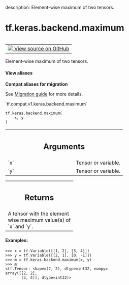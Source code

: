 description: Element-wise maximum of two tensors.

<div itemscope itemtype="http://developers.google.com/ReferenceObject">
<meta itemprop="name" content="tf.keras.backend.maximum" />
<meta itemprop="path" content="Stable" />
</div>

# tf.keras.backend.maximum

<!-- Insert buttons and diff -->

<table class="tfo-notebook-buttons tfo-api nocontent" align="left">
<td>
  <a target="_blank" href="https://github.com/tensorflow/tensorflow/blob/r2.2/tensorflow/python/keras/backend.py#L2417-L2438">
    <img src="https://www.tensorflow.org/images/GitHub-Mark-32px.png" />
    View source on GitHub
  </a>
</td>
</table>



Element-wise maximum of two tensors.

<section class="expandable">
  <h4 class="showalways">View aliases</h4>
  <p>
<b>Compat aliases for migration</b>
<p>See
<a href="https://www.tensorflow.org/guide/migrate">Migration guide</a> for
more details.</p>
<p>`tf.compat.v1.keras.backend.maximum`</p>
</p>
</section>

<pre class="devsite-click-to-copy prettyprint lang-py tfo-signature-link">
<code>tf.keras.backend.maximum(
    x, y
)
</code></pre>



<!-- Placeholder for "Used in" -->


<!-- Tabular view -->
 <table class="responsive fixed orange">
<colgroup><col width="214px"><col></colgroup>
<tr><th colspan="2"><h2 class="add-link">Arguments</h2></th></tr>

<tr>
<td>
`x`
</td>
<td>
Tensor or variable.
</td>
</tr><tr>
<td>
`y`
</td>
<td>
Tensor or variable.
</td>
</tr>
</table>



<!-- Tabular view -->
 <table class="responsive fixed orange">
<colgroup><col width="214px"><col></colgroup>
<tr><th colspan="2"><h2 class="add-link">Returns</h2></th></tr>
<tr class="alt">
<td colspan="2">
A tensor with the element wise maximum value(s) of `x` and `y`.
</td>
</tr>

</table>



#### Examples:



```
>>> x = tf.Variable([[1, 2], [3, 4]])
>>> y = tf.Variable([[2, 1], [0, -1]])
>>> m = tf.keras.backend.maximum(x, y)
>>> m
<tf.Tensor: shape=(2, 2), dtype=int32, numpy=
array([[2, 2],
       [3, 4]], dtype=int32)>
```